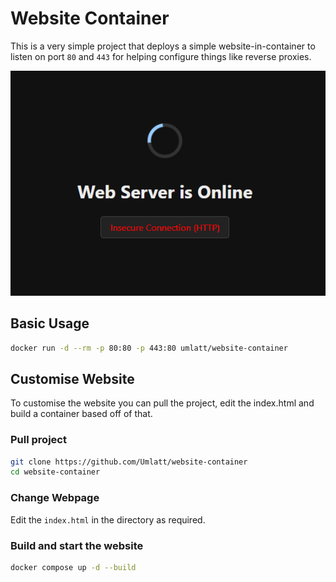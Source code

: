 # Website Container

This is a very simple project that deploys a simple website-in-container to listen on port `80` and `443` for helping configure things like reverse proxies.

![Image](./media/image.png)

## Basic Usage

```bash
docker run -d --rm -p 80:80 -p 443:80 umlatt/website-container
```

## Customise Website

To customise the website you can pull the project, edit the index.html and build a container based off of that.

### Pull project

```bash
git clone https://github.com/Umlatt/website-container
cd website-container
```
### Change Webpage

Edit the `index.html` in the directory as required.

### Build and start the website

```bash
docker compose up -d --build
```
